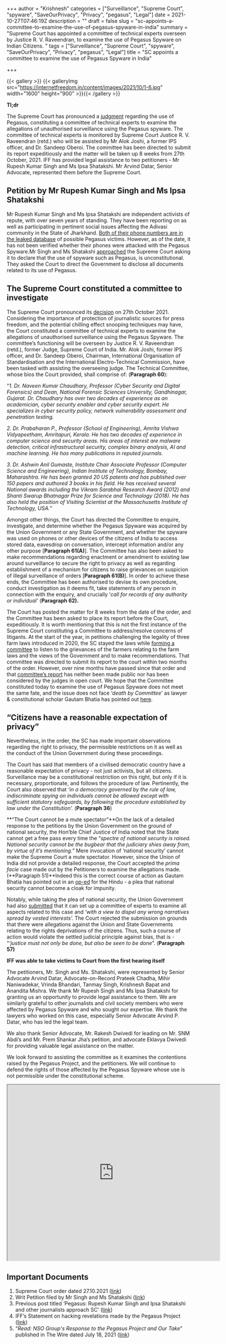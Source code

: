 +++
author = "Krishnesh"
categories = ["Surveillance", "Supreme Court", "spyware", "SaveOurPrivacy", "Privacy", "pegasus", "Legal"]
date = 2021-10-27T07:46:19Z
description = ""
draft = false
slug = "sc-appoints-a-committee-to-examine-the-use-of-pegasus-spyware-in-india"
summary = "Supreme Court has appointed a committee of technical experts overseen by Justice R. V. Raveendran, to examine the use of Pegasus Spyware on Indian Citizens. "
tags = ["Surveillance", "Supreme Court", "spyware", "SaveOurPrivacy", "Privacy", "pegasus", "Legal"]
title = "SC appoints a committee to examine the use of Pegasus Spyware in India"

+++


{{< gallery >}}
{{< galleryImg  src="https://internetfreedom.in/content/images/2021/10/1-6.jpg" width="1600" height="900" >}}{{< /gallery >}}

>>>> <form><script src="https://checkout.razorpay.com/v1/payment-button.js" data-payment_button_id="pl_HLkgeWGQLMuddp" async> </script> </form>

**Tl;dr**

The Supreme Court has pronounced a [judgment](https://drive.google.com/file/d/1K1FXrSerEjVqGFOU3ki-LxSvi1p1W84P/view?usp=sharing) regarding the use of Pegasus, constituting a committee of technical experts to examine the allegations of unauthorised surveillance using the Pegasus spyware. The committee of technical experts is monitored by Supreme Court Justice R. V. Raveendran (retd.) who will be assisted by Mr Alok Joshi, a former IPS officer, and Dr. Sandeep Oberoi.  The committee has been directed to submit its report expeditiously and the matter will be taken up 8 weeks from 27th October, 2021.  IFF has provided legal assistance to two petitioners - Mr Rupesh Kumar Singh and Ms Ipsa Shatakshi. Mr Arvind Datar, Senior Advocate, represented them before the Supreme Court.

## **Petition by Mr Rupesh Kumar Singh and Ms Ipsa Shatakshi**

Mr Rupesh Kumar Singh and Ms Ipsa Shatakshi are independent activists of repute, with over seven years of standing. They have been reporting on as well as participating in pertinent social issues affecting the Adivasi community in the State of Jharkhand. [Both of their phone numbers are in the leaked database](https://thewire.in/rights/project-pegasus-list-of-names-uncovered-spyware-surveillance) of possible Pegasus victims. However, as of the date, it has not been verified whether their phones were attacked with the Pegasus Spyware.Mr Singh and Ms Shatakshi [approached](https://drive.google.com/file/d/1dgXAOtvBrXc6YFUDfB4THu4AKix1RvYE/view?usp=sharing) the Supreme Court asking it to declare that the use of spyware such as Pegasus, is unconstitutional. They asked the Court to direct the Government to disclose all documents related to its use of Pegasus.

## **The Supreme Court constituted a committee to investigate**

The Supreme Court pronounced its [decision](https://drive.google.com/file/d/1K1FXrSerEjVqGFOU3ki-LxSvi1p1W84P/view?usp=sharing) on 27th October 2021. Considering the importance of protection of journalistic sources for press freedom, and the potential chilling effect snooping techniques may have, the Court constituted a committee of technical experts to examine the allegations of unauthorised surveillance using the Pegasus Spyware. The committee’s functioning will be overseen by Justice R. V. Raveendran (retd.), former Judge, Supreme Court of India. Mr. Alok Joshi, former IPS officer, and Dr. Sandeep Oberoi, Chairman, International   Organisation of   Standardisation and the International Electro­-Technical Commission, have been tasked with assisting the overseeing judge. The Technical Committee, whose bios the Court provided, shall comprise of: (**Paragraph 60**):

“_1. Dr.   Naveen   Kumar   Chaudhary,   Professor   (Cyber Security   and   Digital   Forensics)   and   Dean,   National Forensic Sciences University, Gandhinagar, Gujarat. Dr. Chaudhary has over two decades of experience as an   academician,   cyber   security   enabler   and   cyber security expert. He specializes in cyber security policy, network   vulnerability   assessment   and   penetration testing._

_2. Dr. Prabaharan P., Professor (School of Engineering), Amrita Vishwa Vidyapeetham, Amritapuri, Kerala. He has two decades of experience in computer science and security areas. His areas of interest are malware detection,   critical   infrastructural   security,   complex binary   analysis,   AI   and   machine learning.   He   has many publications in reputed journals._

_3. Dr. Ashwin Anil Gumaste, Institute Chair Associate Professor (Computer Science and Engineering), Indian Institute of Technology, Bombay, Maharashtra. He has been granted 20 US patents and has published over 150 papers and authored 3 books in his field. He has received several National awards including the Vikram Sarabhai Research Award (2012) and Shanti Swarup Bhatnagar Prize for Science and Technology (2018). He has also held the position of Visiting Scientist at the Massachusetts Institute of Technology, USA._”

Amongst other things, the Court has directed the Committee to enquire, investigate, and determine whether the Pegasus Spyware was acquired by the Union Government or any State Government, and whether the spyware was used on phones or other devices of the citizens of India to access stored data, eavesdrop on conversation, intercept information and/or any other purpose [**Paragraph 61(A)**]. The Committee has also been asked to make recommendations regarding enactment or amendment to existing law around surveillance to secure the right to privacy as well as regarding establishment of a mechanism for citizens to raise grievances on suspicion of illegal surveillance of orders [**Paragraph 61(B)**]. In order to achieve these ends, the Committee has been authorised to devise its own procedure, conduct investigation as it deems fit, take statements of any person in connection with the enquiry, and crucially ‘_call for records of any authority or individual’_ (**Paragraph 62).**

The Court has posted the matter for 8 weeks from the date of the order, and the Committee has been asked to place its report before the Court, expeditiously. It is worth mentioning that this is not the first instance of the Supreme Court constituting a Committee to address/resolve concerns of litigants. At the start of the year, in petitions challenging the legality of three farm laws introduced in 2020, the SC stayed the laws while [forming a committee](https://main.sci.gov.in/supremecourt/2020/21097/21097_2020_31_19_25372_Order_12-Jan-2021.pdf) to listen to the grievances of the farmers relating to the farm laws and the views of the Government and to make recommendations. That committee was directed to submit its report to the court within two months of the order. However, over nine months have passed since that order and that [committee’s report](https://indianexpress.com/article/india/release-our-report-it-addresses-farmer-issue-supreme-court-panel-member-to-cji-7495367/) has neither been made public nor has been considered by the judges in open court. We hope that the Committee constituted today to examine the use of Pegasus Spyware does not meet the same fate, and the issue does not face ‘_death by Committee’_ as lawyer & constitutional scholar Gautam Bhatia has pointed out [here](https://www.thehindu.com/opinion/lead/the-yes-or-a-no-the-court-must-ask-about-pegasus/article36953053.ece).

## **“Citizens have a reasonable expectation of privacy”**

Nevertheless, in the order, the SC has made important observations regarding the right to privacy, the permissible restrictions on it as well as the conduct of the Union Government during these proceedings.

The Court has said that members of a civilised democratic country have a reasonable expectation of privacy - not just activists, but all citizens. Surveillance may be a constitutional restriction on this right, but only if it is necessary, proportionate, and follows the procedure of law. Pertinently, the Court also observed that _‘in a democracy governed by the rule of law, indiscriminate spying on individuals cannot be allowed except with sufficient statutory safeguards, by following the procedure established by law under the Constitution’._ (**Paragraph 36**)

**“The Court cannot be a mute spectator”**On the lack of a detailed response to the petitions by the Union Government on the ground of national security, the Hon’ble Chief Justice of India noted that the State cannot get a free pass every time the “_spectre of national security is raised. National security cannot be the bugbear that the judiciary shies away from, by virtue of it’s mentioning.”_ Mere invocation of ‘national security’ cannot make the Supreme Court a mute spectator. However, since the Union of India did not provide a detailed response, the Court accepted the _prima facie_ case made out by the Petitioners to examine the allegations made. (**Paragraph 51)**Indeed this is the correct course of action as Gautam Bhatia has pointed out in an [op-ed](https://www.thehindu.com/opinion/lead/the-yes-or-a-no-the-court-must-ask-about-pegasus/article36953053.ece) for the Hindu - a plea that national security cannot become a cloak for impunity.

Notably, while taking the plea of national security, the Union Government had also [submitted](https://internetfreedom.in/meity-filed-a-limited-affidavit-in-supreme-court-but-did-not-confirm-or-deny-if-the-government-used-pegasus/) that it can set up a committee of experts to examine all aspects related to this case and _‘with a view to dispel any wrong narratives spread by vested interests’._ The Court rejected the submission on grounds that there were allegations against the Union and State Governments relating to the rights deprivations of the citizens. Thus, such a course of action would violate the settled judicial principle against bias, that is -  “_‘justice must not only be done, but also be seen to be done_”. (**Paragraph 57)**

**IFF was able to take victims to Court from the first hearing itself**

The petitioners, Mr. Singh and Ms. Shatakshi, were represented by Senior Advocate Arvind Datar, Advocate-on-Record Prateek Chadha, Mihir Naniwadekar, Vrinda Bhandari, Tanmay Singh, Krishnesh Bapat and Anandita Mishra. We thank Mr Rupesh Singh and Ms Ipsa Shatakshi for granting us an opportunity to provide legal assistance to them. We are similarly grateful to other journalists and civil society members who were affected by Pegasus Spyware and who sought our expertise. We thank the lawyers who worked on this case, especially Senior Advocate Arvind P. Datar, who has led the legal team.

We also thank Senior Advocate, Mr. Rakesh Dwivedi for leading on Mr. SNM Abdi’s and Mr. Prem Shankar Jha’s petition, and advocate Eklavya Dwivedi for providing valuable legal assistance on the matter.

We look forward to assisting the committee as it examines the contentions raised by the Pegasus Project, and the petitioners. We will continue to defend the rights of those affected by the Pegasus Spyware whose use is not permissible under the constitutional scheme.

<iframe src="https://drive.google.com/file/d/191dLptmN4W6S4BJBrVuCWlM9BWkYNBJQ/preview" width="580" height="480"></iframe>

## **Important Documents**

1. Supreme Court order dated 27.10.2021 ([link](https://drive.google.com/file/d/1K1FXrSerEjVqGFOU3ki-LxSvi1p1W84P/view?usp=sharing))
2. Writ Petition filed by Mr Singh and Ms Shatakshi ([link](https://drive.google.com/file/d/1dgXAOtvBrXc6YFUDfB4THu4AKix1RvYE/view?usp=sharing))
3. Previous post titled ‘Pegasus: Rupesh Kumar Singh and Ipsa Shatakshi and other journalists approach SC’ ([link](https://internetfreedom.in/pegasus-rupesh-kumar-singh-and-ipsa-shatakshi-and-other-journalists-approach-sc/))
4. IFF’s Statement on hacking revelations made by the Pegasus Project ([link](https://internetfreedom.in/iffs-statement-on-hacking-revelations-made-by-the-pegasus-project/))
5. “_Read: NSO Group's Response to the Pegasus Project and Our Take_” published in The Wire dated July 18, 2021 ([link](https://thewire.in/tech/pegasus-project-nso-response))

> > > <form><script src="https://cdn.razorpay.com/static/widget/subscription-button.js" data-subscription_button_id="pl_HLk5qU1K35hmPH" data-button_theme="brand-color" async> </script> </form>



